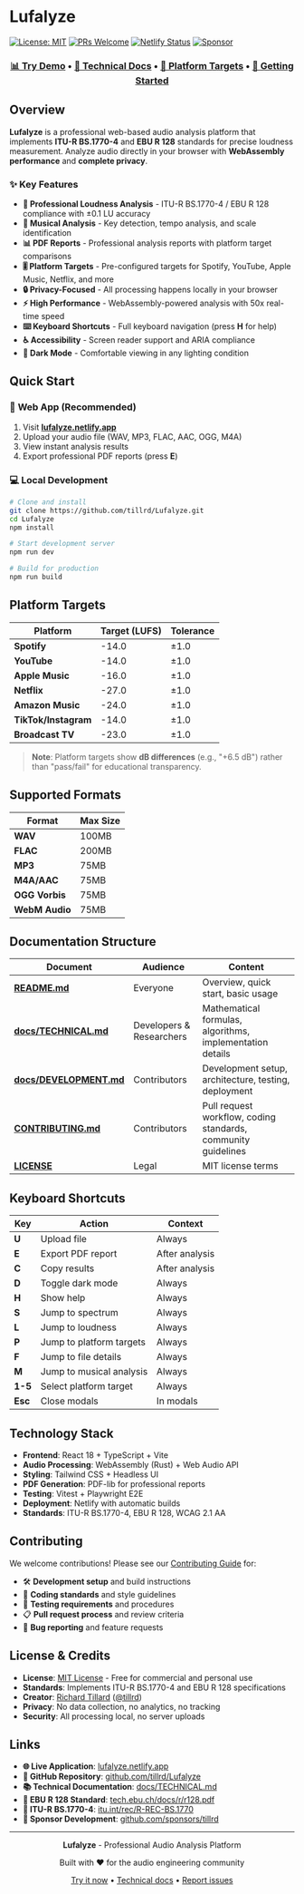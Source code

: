 # Lufalyze

[![License: MIT](https://img.shields.io/badge/License-MIT-yellow.svg)](https://opensource.org/licenses/MIT)
[![PRs Welcome](https://img.shields.io/badge/PRs-welcome-brightgreen.svg)](https://github.com/tillrd/Lufalyze/pulls)
[![Netlify Status](https://api.netlify.com/api/v1/badges/0ac3ebeb-2efc-4914-8a69-b0196ed08e87/deploy-status)](https://app.netlify.com/projects/lufalyze/deploys)
[![Sponsor](https://img.shields.io/badge/Sponsor-%E2%9D%A4%EF%B8%8F-red)](https://github.com/sponsors/tillrd)

<div align="center">
  <h3>
    <a href="https://lufalyze.com">📊 Try Demo</a>
    <span> • </span>
    <a href="docs/TECHNICAL.md">🔬 Technical Docs</a>
    <span> • </span>
    <a href="#platform-targets">🎯 Platform Targets</a>
    <span> • </span>
    <a href="#getting-started">🚀 Getting Started</a>
  </h3>
</div>

## Overview

**Lufalyze** is a professional web-based audio analysis platform that implements **ITU-R BS.1770-4** and **EBU R 128** standards for precise loudness measurement. Analyze audio directly in your browser with **WebAssembly performance** and **complete privacy**.

### ✨ Key Features

- **🎯 Professional Loudness Analysis** - ITU-R BS.1770-4 / EBU R 128 compliance with ±0.1 LU accuracy
- **🎵 Musical Analysis** - Key detection, tempo analysis, and scale identification  
- **📊 PDF Reports** - Professional analysis reports with platform target comparisons
- **🎚️ Platform Targets** - Pre-configured targets for Spotify, YouTube, Apple Music, Netflix, and more
- **🔒 Privacy-Focused** - All processing happens locally in your browser
- **⚡ High Performance** - WebAssembly-powered analysis with 50x real-time speed
- **⌨️ Keyboard Shortcuts** - Full keyboard navigation (press **H** for help)
- **♿ Accessibility** - Screen reader support and ARIA compliance
- **🌙 Dark Mode** - Comfortable viewing in any lighting condition

## Quick Start

### 📱 **Web App (Recommended)**
1. Visit **[lufalyze.netlify.app](https://lufalyze.netlify.app)**
2. Upload your audio file (WAV, MP3, FLAC, AAC, OGG, M4A)
3. View instant analysis results
4. Export professional PDF reports (press **E**)

### 💻 **Local Development**
```bash
# Clone and install
git clone https://github.com/tillrd/Lufalyze.git
cd Lufalyze
npm install

# Start development server
npm run dev

# Build for production
npm run build
```

## Platform Targets

| Platform | Target (LUFS) | Tolerance |
|----------|---------------|-----------|
| **Spotify** | -14.0 | ±1.0 |
| **YouTube** | -14.0 | ±1.0 |
| **Apple Music** | -16.0 | ±1.0 |
| **Netflix** | -27.0 | ±1.0 |
| **Amazon Music** | -24.0 | ±1.0 |
| **TikTok/Instagram** | -14.0 | ±1.0 |
| **Broadcast TV** | -23.0 | ±1.0 |

> **Note**: Platform targets show **dB differences** (e.g., "+6.5 dB") rather than "pass/fail" for educational transparency.

## Supported Formats

| Format | Max Size |
|--------|----------|
| **WAV** | 100MB |
| **FLAC** | 200MB |
| **MP3** | 75MB |
| **M4A/AAC** | 75MB |
| **OGG Vorbis** | 75MB |
| **WebM Audio** | 75MB |



## Documentation Structure

| Document | Audience | Content |
|----------|----------|---------|
| **[README.md](README.md)** | Everyone | Overview, quick start, basic usage |
| **[docs/TECHNICAL.md](docs/TECHNICAL.md)** | Developers & Researchers | Mathematical formulas, algorithms, implementation details |
| **[docs/DEVELOPMENT.md](docs/DEVELOPMENT.md)** | Contributors | Development setup, architecture, testing, deployment |
| **[CONTRIBUTING.md](CONTRIBUTING.md)** | Contributors | Pull request workflow, coding standards, community guidelines |
| **[LICENSE](LICENSE)** | Legal | MIT license terms |

## Keyboard Shortcuts

| Key | Action | Context |
|-----|--------|---------|
| **U** | Upload file | Always |
| **E** | Export PDF report | After analysis |
| **C** | Copy results | After analysis |
| **D** | Toggle dark mode | Always |
| **H** | Show help | Always |
| **S** | Jump to spectrum | Always |
| **L** | Jump to loudness | Always |
| **P** | Jump to platform targets | Always |
| **F** | Jump to file details | Always |
| **M** | Jump to musical analysis | Always |
| **1-5** | Select platform target | Always |
| **Esc** | Close modals | In modals |



## Technology Stack

- **Frontend**: React 18 + TypeScript + Vite
- **Audio Processing**: WebAssembly (Rust) + Web Audio API
- **Styling**: Tailwind CSS + Headless UI
- **PDF Generation**: PDF-lib for professional reports
- **Testing**: Vitest + Playwright E2E
- **Deployment**: Netlify with automatic builds
- **Standards**: ITU-R BS.1770-4, EBU R 128, WCAG 2.1 AA

## Contributing

We welcome contributions! Please see our [Contributing Guide](CONTRIBUTING.md) for:

- 🛠️ **Development setup** and build instructions
- 📝 **Coding standards** and style guidelines  
- 🧪 **Testing requirements** and procedures
- 📋 **Pull request process** and review criteria
- 🐛 **Bug reporting** and feature requests

## License & Credits

- **License**: [MIT License](LICENSE) - Free for commercial and personal use
- **Standards**: Implements ITU-R BS.1770-4 and EBU R 128 specifications
- **Creator**: [Richard Tillard](https://github.com/tillrd) ([@tillrd](https://github.com/tillrd))
- **Privacy**: No data collection, no analytics, no tracking
- **Security**: All processing local, no server uploads

## Links

- **🌐 Live Application**: [lufalyze.netlify.app](https://lufalyze.netlify.app)
- **📁 GitHub Repository**: [github.com/tillrd/Lufalyze](https://github.com/tillrd/Lufalyze)
- **📚 Technical Documentation**: [docs/TECHNICAL.md](docs/TECHNICAL.md)
- **🔗 EBU R 128 Standard**: [tech.ebu.ch/docs/r/r128.pdf](https://tech.ebu.ch/docs/r/r128.pdf)
- **🔗 ITU-R BS.1770-4**: [itu.int/rec/R-REC-BS.1770](https://www.itu.int/rec/R-REC-BS.1770/en)
- **💖 Sponsor Development**: [github.com/sponsors/tillrd](https://github.com/sponsors/tillrd)

---

<div align="center">
  <p><strong>Lufalyze</strong> - Professional Audio Analysis Platform</p>
  <p>Built with ❤️ for the audio engineering community</p>
  <p>
    <a href="https://lufalyze.netlify.app">Try it now</a> • 
    <a href="docs/TECHNICAL.md">Technical docs</a> • 
    <a href="https://github.com/tillrd/Lufalyze/issues">Report issues</a>
  </p>
</div> 
